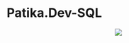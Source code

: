 # Patika.Dev-SQL

<p align = "center">
<a href ="https://www.world.com" target ="_blank"> <img src="https://user-images.githubusercontent.com/80968031/210245201-12891559-54df-4c15-8b11-0ec76197e6e9.png"/></a> </p>
